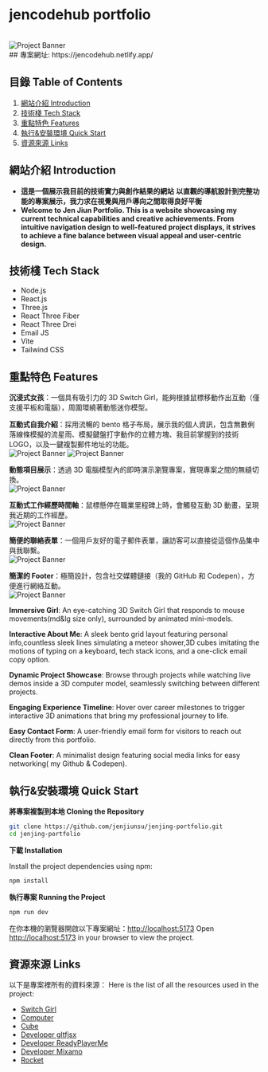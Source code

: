 # jencodehub portfolio

<br />
      <img src="https://github.com/jenjiunsu/jenjing-portfolio/blob/main/public/assets/Banner.png" alt="Project Banner">
<br />
## 專案網址: https://jencodehub.netlify.app/

## <a name="table">目錄 Table of Contents</a>

1. [網站介紹 Introduction](#introduction)
2. [技術棧 Tech Stack](#tech-stack)
3. [重點特色 Features](#features)
4. [執行&安裝環境 Quick Start](#quick-start)
5. [資源來源 Links](#links)

## <a name="introduction">網站介紹 Introduction</a>

- **這是一個展示我目前的技術實力與創作結果的網站**
  **以直觀的導航設計到完整功能的專案展示，我力求在視覺與用戶導向之間取得良好平衡**
- **Welcome to Jen Jiun Portfolio.
  This is a website showcasing my current technical capabilities and creative achievements.
  From intuitive navigation design to well-featured project displays, it strives to achieve a fine balance between visual appeal and user-centric design.**

## <a name="tech-stack">技術棧 Tech Stack</a>

- Node.js
- React.js
- Three.js
- React Three Fiber
- React Three Drei
- Email JS
- Vite
- Tailwind CSS

## <a name="features">重點特色 Features</a>

**沉浸式女孩**：一個具有吸引力的 3D Switch Girl，能夠根據鼠標移動作出互動（僅支援平板和電腦），周圍環繞著動態迷你模型。

**互動式自我介紹**：採用流暢的 bento 格子布局，展示我的個人資訊，包含無數俐落線條模擬的流星雨、模擬鍵盤打字動作的立體方塊、我目前掌握到的技術 LOGO，以及一鍵複製郵件地址的功能。
<br />
<img src="https://github.com/jenjiunsu/jenjing-portfolio/blob/main/public/assets/AboutMe01.png" alt="Project Banner">
<img src="https://github.com/jenjiunsu/jenjing-portfolio/blob/main/public/assets/AboutMe02.png" alt="Project Banner">
<br />

**動態項目展示**：透過 3D 電腦模型內的即時演示瀏覽專案，實現專案之間的無縫切換。
<br />
<img src="https://github.com/jenjiunsu/jenjing-portfolio/blob/main/public/assets/ProjectShowcase.png" alt="Project Banner">
<br />

**互動式工作經歷時間軸**：鼠標懸停在職業里程碑上時，會觸發互動 3D 動畫，呈現我近期的工作經歷。
<br />
<img src="https://github.com/jenjiunsu/jenjing-portfolio/blob/main/public/assets/WorkExperience.png" alt="Project Banner">
<br />

**簡便的聯絡表單**：一個用戶友好的電子郵件表單，讓訪客可以直接從這個作品集中與我聯繫。
<br />
<img src="https://github.com/jenjiunsu/jenjing-portfolio/blob/main/public/assets/ContactMe.png" alt="Project Banner">
<br />

**簡潔的 Footer**：極簡設計，包含社交媒體鏈接（我的 GitHub 和 Codepen），方便進行網絡互動。
<br />
<img src="https://github.com/jenjiunsu/jenjing-portfolio/blob/main/public/assets/Footer.png" alt="Project Banner">
<br />

**Immersive Girl**: An eye-catching 3D Switch Girl that responds to mouse movements(md&lg size only), surrounded by animated mini-models.

**Interactive About Me**: A sleek bento grid layout featuring personal info,countless sleek lines simulating a meteor shower,3D cubes imitating the motions of typing on a keyboard, tech stack icons, and a one-click email copy option.

**Dynamic Project Showcase**: Browse through projects while watching live demos inside a 3D computer model, seamlessly switching between different projects.

**Engaging Experience Timeline**: Hover over career milestones to trigger interactive 3D animations that bring my professional journey to life.

**Easy Contact Form**: A user-friendly email form for visitors to reach out directly from this portfolio.

**Clean Footer**: A minimalist design featuring social media links for easy networking( my Github & Codepen).

## <a name="quick-start">執行&安裝環境 Quick Start</a>

**將專案複製到本地 Cloning the Repository**

```bash
git clone https://github.com/jenjiunsu/jenjing-portfolio.git
cd jenjing-portfolio
```

**下載 Installation**

Install the project dependencies using npm:

```bash
npm install
```

**執行專案 Running the Project**

```bash
npm run dev
```

在你本機的瀏覽器開啟以下專案網址：[http://localhost:5173](http://localhost:5173)
Open [http://localhost:5173](http://localhost:5173) in your browser to view the project.

## <a name="links">資源來源 Links</a>

以下是專案裡所有的資料來源：
Here is the list of all the resources used in the project:

- [Switch Girl](https://www.tripo3d.ai/)
- [Computer](https://sketchfab.com/3d-models/lumen-64-computer-29bb034488474b79a21cdada562a060f)
- [Cube](https://sketchfab.com/3d-models/rounded-cube-e1e49d4e8e3641a6ad111713947de416)
- [Developer gltfjsx](https://gltf.pmnd.rs/)
- [Developer ReadyPlayerMe](https://readyplayer.me/)
- [Developer Mixamo](https://www.mixamo.com/)
- [Rocket](https://sketchfab.com/3d-models/rocket-b17a0f9f805c4fa7b978829006bbb57f)
